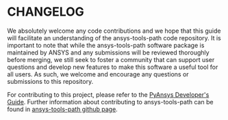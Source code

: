 # CHANGELOG

We absolutely welcome any code contributions and we hope that this
guide will facilitate an understanding of the ansys-tools-path code
repository. It is important to note that while the ansys-tools-path software
package is maintained by ANSYS and any submissions will be reviewed
thoroughly before merging, we still seek to foster a community that can
support user questions and develop new features to make this software
a useful tool for all users.  As such, we welcome and encourage any
questions or submissions to this repository.


For contributing to this project, please refer to the [PyAnsys Developer's Guide].
Further information about contributing to ansys-tools-path can be found in [ansys-tools-path github page](hhttps://github.com/pyansys/ansys-tools-path).

[PyAnsys Developer's Guide]: https://dev.docs.pyansys.com/